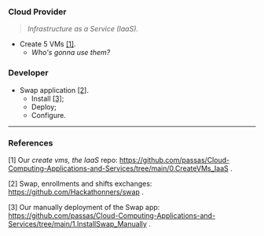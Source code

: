
### Cloud Provider
> *Infrastructure as a Service (IaaS).*
  - Create 5 VMs [[1]](#references).
    - *Who's gonna use them?*

### Developer
  - Swap application [[2]](#references).
    - Install [[3]](#references); 
    - Deploy;
    - Configure.


<hr>


### References

[1] Our *create vms, the IaaS* repo: https://github.com/passas/Cloud-Computing-Applications-and-Services/tree/main/0.CreateVMs_IaaS .

[2] Swap, enrollments and shifts exchanges: https://github.com/Hackathonners/swap .

[3] Our manually deployment of the Swap app: https://github.com/passas/Cloud-Computing-Applications-and-Services/tree/main/1.InstallSwap_Manually .
